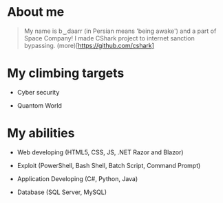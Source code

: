 # About me

> My name is b‿daarr (in Persian means 'being awake') and a part of Space Company!
> I made CShark project to internet sanction bypassing. (more)[https://github.com/cshark]

# My climbing targets

+ Cyber security

+ Quantom World

# My abilities

+ Web developing (HTML5, CSS, JS, .NET Razor and Blazor)

+ Exploit (PowerShell, Bash Shell, Batch Script, Command Prompt)

+ Application Developing (C#, Python, Java)

+ Database (SQL Server, MySQL)
